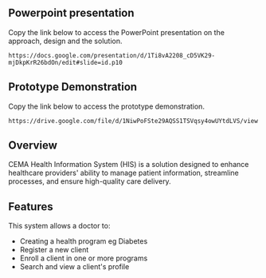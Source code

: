 ## Powerpoint presentation

Copy the link below to access the PowerPoint presentation on the approach, design and the solution.

```
https://docs.google.com/presentation/d/1Ti8vA2208_cD5VK29-mjDkpKrR26bdOn/edit#slide=id.p10
```

## Prototype Demonstration

Copy the link below to access the prototype demonstration.

```
https://drive.google.com/file/d/1NiwPoFSte29AQSS1TSVqsy4owUYtdLVS/view
```

## Overview

CEMA Health Information System (HIS) is a solution designed to enhance healthcare providers' ability to manage patient information, streamline processes, and ensure high-quality care delivery.

## Features

This system allows a doctor to:

- Creating a health program eg Diabetes
- Register a new client
- Enroll a client in one or more programs
- Search and view a client's profile
